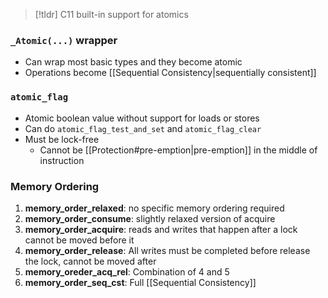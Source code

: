 > [!tldr] C11 built-in support for atomics

### `_Atomic(...)` wrapper
* Can wrap most basic types and they become atomic
* Operations become [[Sequential Consistency|sequentially consistent]]
### `atomic_flag`
* Atomic boolean value without support for loads or stores
* Can do `atomic_flag_test_and_set` and `atomic_flag_clear`
* Must be lock-free
	* Cannot be [[Protection#pre-emption|pre-emption]] in the middle of instruction

### Memory Ordering
1. **memory_order_relaxed**: no specific memory ordering required
2. **memory_order_consume**: slightly relaxed version of acquire
3. **memory_order_acquire**: reads and writes that happen after a lock cannot be moved before it
4. **memory_order_release**: All writes must be completed before release the lock, cannot be moved after
5. **memory_oreder_acq_rel**: Combination of 4 and 5
6. **memory_order_seq_cst**: Full [[Sequential Consistency]]
